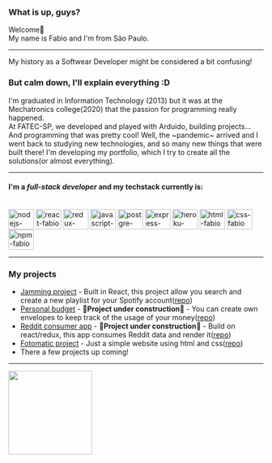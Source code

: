 ### What is up, guys?
Welcome👋 
<br> My name is Fabio and I'm from São Paulo. 
***
 My history as a Softwear Developer might be considered a bit confusing!
### But calm down, I'll explain everything :D
 I'm graduated in Information Technology (2013) but it was at the Mechatronics college(2020) that the passion for programming really happened.
 <br>At FATEC-SP, we developed and played with Arduido, building projects... And programming that was pretty cool!
 Well, the ~pandemic~ arrived and I went back to studying new technologies, and so many new things that were built there!
 I'm developing my portfolio, which I try to create all the solutions(or almost everything).
 ***
 #### I'm a *full-stack developer* and my techstack currently is: 
<div style="display: inline-block"><br>
 <img align="center" alt="nodejs-fabio" height="40" width="50" src="https://cdn.jsdelivr.net/gh/devicons/devicon/icons/nodejs/nodejs-original.svg" />
 <img align="center" alt="react-fabio" height="40" width="50" src="https://cdn.jsdelivr.net/gh/devicons/devicon/icons/react/react-original-wordmark.svg" />
 <img align="center" alt="redux-fabio" height="40" width="50" src="https://cdn.jsdelivr.net/gh/devicons/devicon/icons/redux/redux-original.svg" />
 <img align="center" alt="javascript-fabio" height="40" width="50" src="https://cdn.jsdelivr.net/gh/devicons/devicon/icons/javascript/javascript-original.svg" />
 <img align="center" alt="postgre-fabio" height="40" width="50" src="https://cdn.jsdelivr.net/gh/devicons/devicon/icons/postgresql/postgresql-original.svg" />
 <img align="center" alt="express-fabio" height="40" width="50" src="https://cdn.jsdelivr.net/gh/devicons/devicon/icons/express/express-original.svg" />
 <img align="center" alt="heroku-fabio" height="40" width="50" src="https://cdn.jsdelivr.net/gh/devicons/devicon/icons/heroku/heroku-original.svg" />
 <img align="center" alt="html-fabio" height="40" width="50" src="https://cdn.jsdelivr.net/gh/devicons/devicon/icons/html5/html5-original.svg" />
 <img align="center" alt="css-fabio" height="40" width="50" src="https://cdn.jsdelivr.net/gh/devicons/devicon/icons/css3/css3-original.svg" />
 <img align="center" alt="npm-fabio" height="40" width="50" src="https://cdn.jsdelivr.net/gh/devicons/devicon/icons/npm/npm-original-wordmark.svg" />
</div>

***
### My projects
+ [Jamming project](https://jamming-project-fabio.herokuapp.com/) - Built in React, this project allow you search and create a new playlist for your Spotify account([repo](https://github.com/FabioAMQuintal/jamming))
+ [Personal budget]() - **:construction:Project under construction:construction:** - You can create own envelopes to keep track of the usage of your money([repo](https://github.com/FabioAMQuintal/personalBudget)) 
+ [Reddit consumer app]() - **:construction:Project under construction:construction:** - Build on react/redux, this app consumes Reddit data and render it([repo](https://github.com/FabioAMQuintal/redditconsumer)) 
+ [Fotomatic project](https://fabioamquintal.github.io/Fotomatic/) - Just a simple website using html and css([repo](https://github.com/FabioAMQuintal/Fotomatic))
+ There a few projects up coming!
***
<div>
  <img height="165em" src="https://github-readme-stats.vercel.app/api/top-langs/?username=FabioAMQuintal&layout=compact&langs_count=8&theme=discord_old_blurple"/>
</div>


<!--
**FabioAMQuintal/FabioAMQuintal** is a ✨ _special_ ✨ repository because its `README.md` (this file) appears on your GitHub profile.

Here are some ideas to get you started:

- 🔭 I’m currently working on ...
- 🌱 I’m currently learning ...
- 👯 I’m looking to collaborate on ...
- 🤔 I’m looking for help with ...
- 💬 Ask me about ...
- 📫 How to reach me: ...
- 😄 Pronouns: ...
- ⚡ Fun fact: ...
-->
